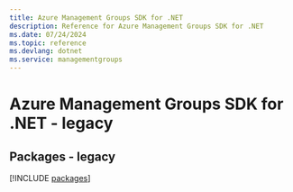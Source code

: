 ```yaml
---
title: Azure Management Groups SDK for .NET
description: Reference for Azure Management Groups SDK for .NET
ms.date: 07/24/2024
ms.topic: reference
ms.devlang: dotnet
ms.service: managementgroups
---
```

# Azure Management Groups SDK for .NET - legacy
## Packages - legacy
[!INCLUDE [packages](management-groups-index.md)]